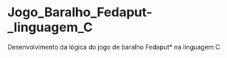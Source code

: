 # Jogo_Baralho_Fedaput-_linguagem_C
Desenvolvimento da lógica do jogo de baralho Fedaput* na linguagem C
